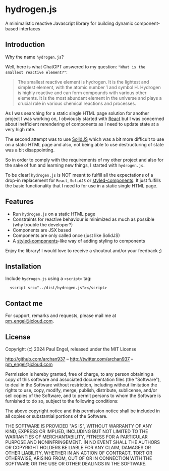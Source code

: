 # hydrogen.js

A minimalistic reactive Javascript library for building dynamic component-based interfaces

## Introduction

Why the name `hydrogen.js`?

Well, here is what ChatGPT answered to my question: `"What is the smallest reactive element?"`:

> The smallest reactive element is hydrogen. It is the lightest and simplest element, with the atomic number 1 and symbol H. Hydrogen is highly reactive and can form compounds with various other elements. It is the most abundant element in the universe and plays a crucial role in various chemical reactions and processes.

As I was searching for a static single HTML page solution for another project I was working on, I obviously started with [React](https://react.dev) but I was concerned about inefficient rerendering of components as I need to update state at a very high rate.

The second attempt was to use [SolidJS](https://www.solidjs.com) which was a bit more difficult to use on a static HTML page and also, not being able to use destructuring of state was a bit disappointing.

So in order to comply with the requirements of my other project and also for the sake of fun and learning new things, I started with `hydrogen.js`.

To be clear! `hydrogen.js` is NOT meant to fulfill all the expectations of a drop-in replacement for `React`, `SolidJS` or [styled-components](https://styled-components.com). It just fulfills the basic functionality that I need to for use in a static single HTML page.

## Features

- Run `hydrogen.js` on a static HTML page
- Constraints for reactive behaviour is minimized as much as possible (why trouble the developer?)
- Components are JSX based
- Components are only called once (just like SolidJS)
- A [styled-components](https://styled-components.com/)-like way of adding styling to components

Enjoy the library! I would love to receive a shoutout and/or your feedback ;)

## Installation

Include `hydrogen.js` using a `<script>` tag:

```
  <script src="../dist/hydrogen.js"></script>
```

## Contact me

For support, remarks and requests, please mail me at [pm_engel@icloud.com](mailto:pm_engel@icloud.com).

## License

Copyright (c) 2024 Paul Engel, released under the MIT License

http://github.com/archan937 – http://twitter.com/archan937 – [pm_engel@icloud.com](mailto:pm_engel@icloud.com)

Permission is hereby granted, free of charge, to any person obtaining a copy of this software and associated documentation files (the "Software"), to deal in the Software without restriction, including without limitation the rights to use, copy, modify, merge, publish, distribute, sublicense, and/or sell copies of the Software, and to permit persons to whom the Software is furnished to do so, subject to the following conditions:

The above copyright notice and this permission notice shall be included in all copies or substantial portions of the Software.

THE SOFTWARE IS PROVIDED "AS IS", WITHOUT WARRANTY OF ANY KIND, EXPRESS OR IMPLIED, INCLUDING BUT NOT LIMITED TO THE WARRANTIES OF MERCHANTABILITY, FITNESS FOR A PARTICULAR PURPOSE AND NONINFRINGEMENT. IN NO EVENT SHALL THE AUTHORS OR COPYRIGHT HOLDERS BE LIABLE FOR ANY CLAIM, DAMAGES OR OTHER LIABILITY, WHETHER IN AN ACTION OF CONTRACT, TORT OR OTHERWISE, ARISING FROM, OUT OF OR IN CONNECTION WITH THE SOFTWARE OR THE USE OR OTHER DEALINGS IN THE SOFTWARE.
